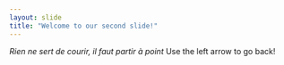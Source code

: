 ```yaml
---
layout: slide
title: "Welcome to our second slide!"
---
```

*Rien ne sert de courir, il faut partir à point*
Use the left arrow to go back!